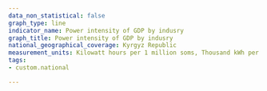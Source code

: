 ```yaml
---
data_non_statistical: false
graph_type: line
indicator_name: Power intensity of GDP by indusry
graph_title: Power intensity of GDP by indusry
national_geographical_coverage: Kyrgyz Republic
measurement_units: Kilowatt hours per 1 million soms, Thousand kWh per 1 million soms
tags:
- custom.national

---
```

